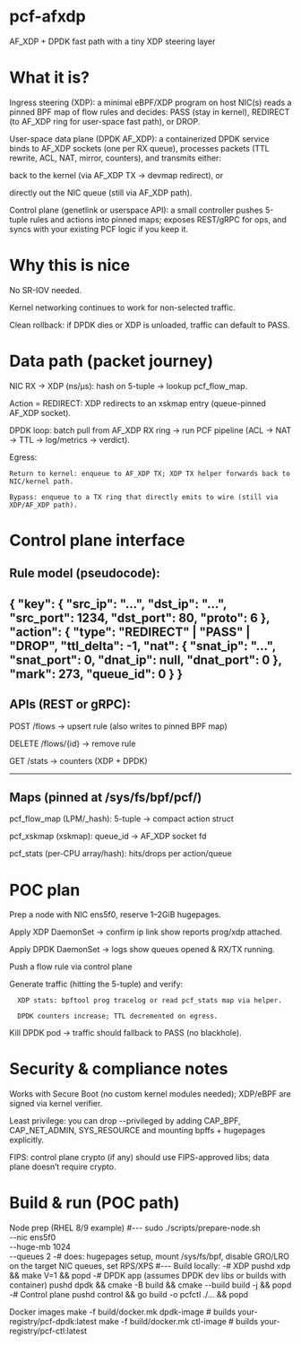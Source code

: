 # pcf-afxdp
AF_XDP + DPDK fast path with a tiny XDP steering layer

# What it is? 
  Ingress steering (XDP): a minimal eBPF/XDP program on host NIC(s) reads a pinned BPF map of flow rules and decides: PASS (stay in kernel), REDIRECT (to AF_XDP ring for user-space fast path), or DROP.
  
  User-space data plane (DPDK AF_XDP): a containerized DPDK service binds to AF_XDP sockets (one per RX queue), processes packets (TTL rewrite, ACL, NAT, mirror, counters), and transmits either:
  
  back to the kernel (via AF_XDP TX → devmap redirect), or
  
  directly out the NIC queue (still via AF_XDP path).
  
  Control plane (genetlink or userspace API): a small controller pushes 5-tuple rules and actions into pinned maps; exposes REST/gRPC for ops, and syncs with your existing PCF logic if you keep it.

# Why this is nice
  
  No SR-IOV needed.
  
  Kernel networking continues to work for non-selected traffic.
  
  Clean rollback: if DPDK dies or XDP is unloaded, traffic can default to PASS.

# Data path (packet journey)

  NIC RX → XDP (ns/µs): hash on 5-tuple → lookup pcf_flow_map.
  
  Action = REDIRECT: XDP redirects to an xskmap entry (queue-pinned AF_XDP socket).
  
  DPDK loop: batch pull from AF_XDP RX ring → run PCF pipeline (ACL → NAT → TTL → log/metrics → verdict).
  
  Egress:
  
    Return to kernel: enqueue to AF_XDP TX; XDP TX helper forwards back to NIC/kernel path.
  
    Bypass: enqueue to a TX ring that directly emits to wire (still via XDP/AF_XDP path).

# Control plane interface
Rule model (pseudocode):
---
  {
    "key": { "src_ip": "...", "dst_ip": "...", "src_port": 1234, "dst_port": 80, "proto": 6 },
    "action": { "type": "REDIRECT" | "PASS" | "DROP",
                "ttl_delta": -1,
                "nat": { "snat_ip": "...", "snat_port": 0, "dnat_ip": null, "dnat_port": 0 },
                "mark": 273,
                "queue_id": 0 }
  }
---
APIs (REST or gRPC):
---
  
  POST /flows → upsert rule (also writes to pinned BPF map)
  
  DELETE /flows/{id} → remove rule
  
  GET /stats → counters (XDP + DPDK)

---
Maps (pinned at /sys/fs/bpf/pcf/)
---
  
  pcf_flow_map (LPM/_hash): 5-tuple → compact action struct
  
  pcf_xskmap (xskmap): queue_id → AF_XDP socket fd
  
  pcf_stats (per-CPU array/hash): hits/drops per action/queue


# POC plan

  Prep a node with NIC ens5f0, reserve 1–2GiB hugepages.
  
  Apply XDP DaemonSet → confirm ip link show reports prog/xdp attached.
  
  Apply DPDK DaemonSet → logs show queues opened & RX/TX running.
  
  Push a flow rule via control plane
  
  Generate traffic (hitting the 5-tuple) and verify:
  
      XDP stats: bpftool prog tracelog or read pcf_stats map via helper.
      
      DPDK counters increase; TTL decremented on egress.
  
  Kill DPDK pod → traffic should fallback to PASS (no blackhole).


# Security & compliance notes
  
  Works with Secure Boot (no custom kernel modules needed); XDP/eBPF are signed via kernel verifier.
  
  Least privilege: you can drop --privileged by adding CAP_BPF, CAP_NET_ADMIN, SYS_RESOURCE and mounting bpffs + hugepages explicitly.
  
  FIPS: control plane crypto (if any) should use FIPS-approved libs; data plane doesn’t require crypto.


# Build & run (POC path)
Node prep (RHEL 8/9 example)
#---
sudo ./scripts/prepare-node.sh \
  --nic ens5f0 \
  --huge-mb 1024 \
  --queues 2
-# does: hugepages setup, mount /sys/fs/bpf, disable GRO/LRO on the target NIC queues, set RPS/XPS
#---
Build locally:
-# XDP
pushd xdp && make V=1 && popd
-# DPDK app (assumes DPDK dev libs or builds with container)
pushd dpdk && cmake -B build && cmake --build build -j && popd
-# Control plane
pushd control && go build -o pcfctl ./... && popd

Docker images
make -f build/docker.mk dpdk-image    # builds your-registry/pcf-dpdk:latest
make -f build/docker.mk ctl-image     # builds your-registry/pcf-ctl:latest





